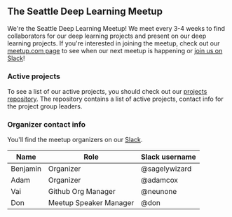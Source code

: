 ## The Seattle Deep Learning Meetup

We're the Seattle Deep Learning Meetup! We meet every 3-4 weeks to find collaborators for our deep learning projects and present on our deep learning projects. If you're interested in joining the meetup, check out our [meetup.com page](https://www.meetup.com/Seattle-Deep-Learning-Meetup/) to see when our next meetup is happening or [join us on Slack](https://deepseattle.herokuapp.com)!

### Active projects

To see a list of our active projects, you should check out our [projects repository](https://github.com/deepseattle/projects). The repository contains a list of active projects, contact info for the project group leaders.

### Organizer contact info

You'll find the meetup organizers on our [Slack](https://deepseattle.herokuapp.com).

| Name     | Role                   | Slack username |
| -------- | ---------------------- | -------------- |
| Benjamin | Organizer              | @sagelywizard  |
| Adam     | Organizer              | @adamcox       |
| Vai      | Github Org Manager     | @neunone       |
| Don      | Meetup Speaker Manager | @don           |


